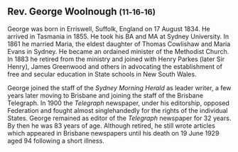 ## Rev. George Woolnough <small>(11‑16‑16)</small>

George was born in Erriswell, Suffolk, England on 17 August 1834. He arrived in Tasmania in 1855. He took his BA and MA at Sydney University. In 1861 he married Maria, the eldest daughter of Thomas Cowlishaw and Maria Evans in Sydney. He became an ordained minister of the Methodist Church. In 1883 he retired from the ministry and joined with Henry Parkes (later Sir Henry), James Greenwood and others in advocating the establishment of free and secular education in State schools in New South Wales. 

George joined the staff of the *Sydney Morning Herald* as leader writer, a few years later moving to Brisbane and joining the staff of the Brisbane Telegraph. In 1900 the *Telegraph* newspaper, under his editorship, opposed Federation and fought almost singlehandedly for the rights of the individual States. George remained as editor of the *Telegraph* newspaper for 32 years. By then he was 83 years of age. Although retired, he still wrote articles which appeared in Brisbane newspapers until his death on 19 June 1929 aged 94 following a short illness.
